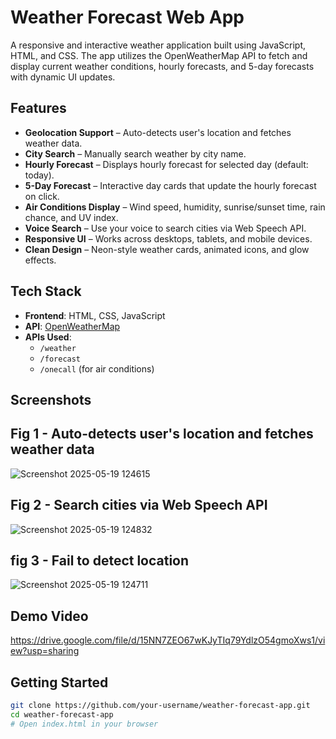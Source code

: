 # Weather Forecast Web App

A responsive and interactive weather application built using JavaScript, HTML, and CSS. The app utilizes the OpenWeatherMap API to fetch and display current weather conditions, hourly forecasts, and 5-day forecasts with dynamic UI updates.

## Features

- **Geolocation Support** – Auto-detects user's location and fetches weather data.
- **City Search** – Manually search weather by city name.
- **Hourly Forecast** – Displays hourly forecast for selected day (default: today).
- **5-Day Forecast** – Interactive day cards that update the hourly forecast on click.
- **Air Conditions Display** – Wind speed, humidity, sunrise/sunset time, rain chance, and UV index.
- **Voice Search** – Use your voice to search cities via Web Speech API.
- **Responsive UI** – Works across desktops, tablets, and mobile devices.
- **Clean Design** – Neon-style weather cards, animated icons, and glow effects.

## Tech Stack

- **Frontend**: HTML, CSS, JavaScript
- **API**: [OpenWeatherMap](https://openweathermap.org/)
- **APIs Used**:
  - `/weather`
  - `/forecast`
  - `/onecall` (for air conditions)

## Screenshots

## Fig 1 - Auto-detects user's location and fetches weather data
![Screenshot 2025-05-19 124615](https://github.com/user-attachments/assets/2145f7e2-500e-48f5-9836-117e2d946c1f)

## Fig 2 - Search cities via Web Speech API
![Screenshot 2025-05-19 124832](https://github.com/user-attachments/assets/79d73715-6e54-480f-ae59-52dc3ac4ab7a)

## fig 3 - Fail to detect location
![Screenshot 2025-05-19 124711](https://github.com/user-attachments/assets/ea38723f-4adf-4a95-8757-c8ec0c531742)

## Demo Video
https://drive.google.com/file/d/15NN7ZEO67wKJyTIq79YdlzO54gmoXws1/view?usp=sharing
## Getting Started

```bash
git clone https://github.com/your-username/weather-forecast-app.git
cd weather-forecast-app
# Open index.html in your browser
